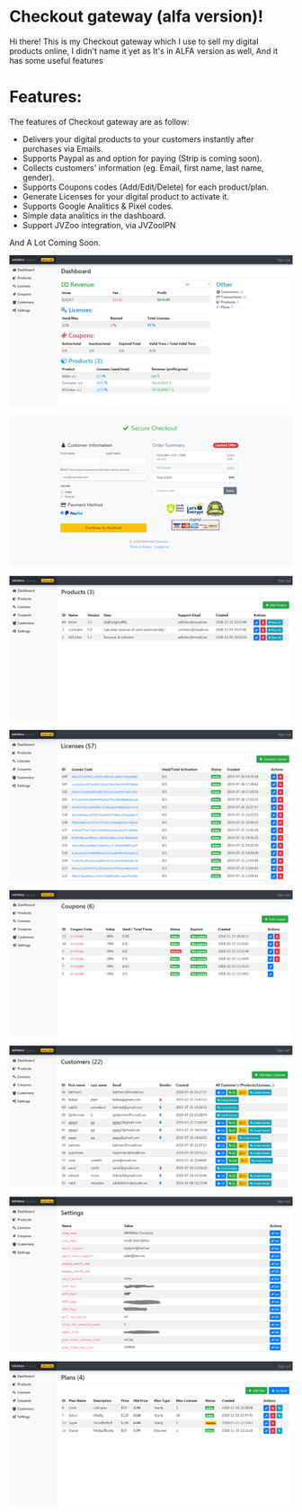 # Checkout gateway (alfa version)!
Hi there!
This is my Checkout gateway which I use to sell my digital products online, I didn't name it yet as It's in ALFA version as well, And it has some useful features
# Features:
The features of Checkout gateway are as follow:
- Delivers your digital products to your customers instantly after purchases via Emails.
- Supports Paypal as and option for paying (Strip is coming soon).
- Collects customers' information (eg. Email, first name, last name, gender).
- Supports Coupons codes (Add/Edit/Delete) for each product/plan.
- Generate Licenses for your digital product to activate it.
- Supports Google Analitics & Pixel codes.
- Simple data analitics in the dashboard.
- Support JVZoo integration, via JVZooIPN

And A Lot Coming Soon.

![](https://raw.githubusercontent.com/medram/gateway/master/wiki_stuff/1.PNG)

![](https://raw.githubusercontent.com/medram/gateway/master/wiki_stuff/7.PNG)

![](https://raw.githubusercontent.com/medram/gateway/master/wiki_stuff/2.PNG)

![](https://raw.githubusercontent.com/medram/gateway/master/wiki_stuff/3.PNG)

![](https://raw.githubusercontent.com/medram/gateway/master/wiki_stuff/4.PNG)

![](https://raw.githubusercontent.com/medram/gateway/master/wiki_stuff/5.PNG)

![](https://raw.githubusercontent.com/medram/gateway/master/wiki_stuff/6.PNG)

![](https://raw.githubusercontent.com/medram/gateway/master/wiki_stuff/8.PNG)

